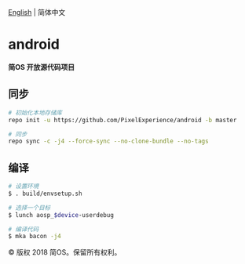 [English](./README.md) | 简体中文
# android
**简OS 开放源代码项目**

## 同步
```bash
# 初始化本地存储库
repo init -u https://github.com/PixelExperience/android -b master

# 同步
repo sync -c -j4 --force-sync --no-clone-bundle --no-tags
```

## 编译
```bash
# 设置环境
$ . build/envsetup.sh

# 选择一个目标
$ lunch aosp_$device-userdebug

# 编译代码
$ mka bacon -j4
```

© 版权 2018 简OS。保留所有权利。
